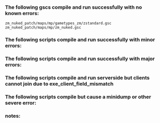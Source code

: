 ### The following gscs compile and run successfully with no known errors:
```
zm_nuked_patch/maps/mp/gametypes_zm/zstandard.gsc
zm_nuked_patch/maps/mp/zm_nuked.gsc
```
### The following scripts compile and run successfully with minor errors:

### The following scripts compile and run successfully with major errors:

### The following scripts compile and run serverside but clients cannot join due to exe_client_field_mismatch

### The following scripts compile but cause a minidump or other severe error:

### notes:
